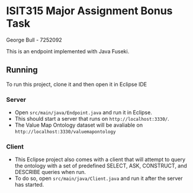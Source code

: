 # ISIT315 Major Assignment Bonus Task
George Bull - 7252092

This is an endpoint implemented with Java Fuseki.

## Running
To run this project, clone it and then open it in Eclipse IDE

### Server
- Open `src/main/java/Endpoint.java` and run it in Eclipse.
- This should start a server that runs on `http://localhost:3330/`.
- The Value Map Ontology dataset will be avaliable on `http://localhost:3330/valuemapontology`

### Client
- This Eclipse project also comes with a client that will attempt to query the ontology with a set of predefined SELECT, ASK, CONSTRUCT, and DESCRIBE queries when run.
- To do so, open `src/main/java/Client.java` and run it after the server has started.


